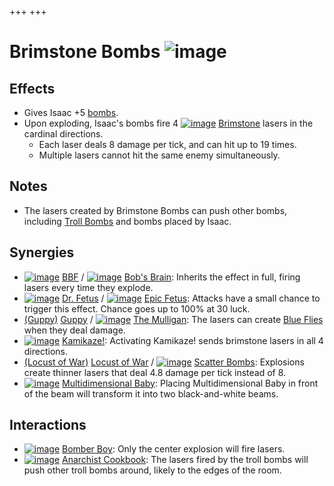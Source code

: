 +++
+++

 # Brimstone Bombs ![image](/image/Brimstone_Bombs.png) 


Effects
---------


* Gives Isaac +5 [bombs](/wiki/Bombs "Bombs").
* Upon exploding, Isaac's bombs fire 4 [![image](/image/Brimstone.png)](/wiki/Brimstone "Brimstone") [Brimstone](/wiki/Brimstone "Brimstone") lasers in the cardinal directions.
	+ Each laser deals 8 damage per tick, and can hit up to 19 times.
	+ Multiple lasers cannot hit the same enemy simultaneously.


Notes
-------


* The lasers created by Brimstone Bombs can push other bombs, including [Troll Bombs](/wiki/Bombs#Troll_Bomb "Bombs") and bombs placed by Isaac.


Synergies
-----------


* [![image](/image/BBF.png)](/wiki/BBF "BBF") [BBF](/wiki/BBF "BBF") / [![image](/image/Bob%27s_Brain.png)](/wiki/Bob%27s_Brain "Bob's Brain") [Bob's Brain](/wiki/Bob%27s_Brain "Bob's Brain"): Inherits the effect in full, firing lasers every time they explode.
* [![image](/image/Dr._Fetus.png)](/wiki/Dr._Fetus "Dr. Fetus") [Dr. Fetus](/wiki/Dr._Fetus "Dr. Fetus") / [![image](/image/Epic_Fetus.png)](/wiki/Epic_Fetus "Epic Fetus") [Epic Fetus](/wiki/Epic_Fetus "Epic Fetus"): Attacks have a small chance to trigger this effect. Chance goes up to 100% at 30 luck.
* [(Guppy)](/wiki/Guppy "Guppy") [Guppy](/wiki/Guppy "Guppy") / [![image](/image/The_Mulligan.png)](/wiki/The_Mulligan "The Mulligan") [The Mulligan](/wiki/The_Mulligan "The Mulligan"): The lasers can create [Blue Flies](/wiki/Familiar#Blue_Flies "Familiar") when they deal damage.
* [![image](/image/Kamikaze!.png)](/wiki/Kamikaze! "Kamikaze!") [Kamikaze!](/wiki/Kamikaze! "Kamikaze!"): Activating Kamikaze! sends brimstone lasers in all 4 directions.
* [(Locust of War)](/wiki/Locust_of_War "Locust of War") [Locust of War](/wiki/Locust_of_War "Locust of War") / [![image](/image/Scatter_Bombs.png)](/wiki/Scatter_Bombs "Scatter Bombs") [Scatter Bombs](/wiki/Scatter_Bombs "Scatter Bombs"): Explosions create thinner lasers that deal 4.8 damage per tick instead of 8.
* [![image](/image/Multidimensional_Baby.png)](/wiki/Multidimensional_Baby "Multidimensional Baby") [Multidimensional Baby](/wiki/Multidimensional_Baby "Multidimensional Baby"): Placing Multidimensional Baby in front of the beam will transform it into two black-and-white beams.


Interactions
--------------


* [![image](/image/Bomber_Boy.png)](/wiki/Bomber_Boy "Bomber Boy") [Bomber Boy](/wiki/Bomber_Boy "Bomber Boy"): Only the center explosion will fire lasers.
* [![image](/image/Anarchist_Cookbook.png)](/wiki/Anarchist_Cookbook "Anarchist Cookbook") [Anarchist Cookbook](/wiki/Anarchist_Cookbook "Anarchist Cookbook"): The lasers fired by the troll bombs will push other troll bombs around, likely to the edges of the room.


